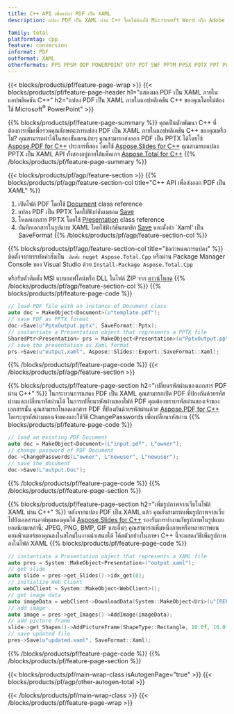 ```yaml
---
title: C++ API เพื่อแปลง PDF เป็น XAML
description: แปลง PDF เป็น XAML ผ่าน C++ โดยไม่ต้องใช้ Microsoft Word หรือ Adobe Acrobat Reader

family: total
platformtag: cpp
feature: conversion
informat: PDF
outformat: XAML
otherformats: PPS PPSM ODP POWERPOINT OTP POT SWF PPTM PPSX POTX PPT POTM
---
```

{{< blocks/products/pf/feature-page-wrap >}}
{{< blocks/products/pf/feature-page-header h1="แสดงผล PDF เป็น XAML ภายในแอปพลิเคชัน C++" h2="แปลง PDF เป็น XAML ภายในแอปพลิเคชัน C++ ของคุณโดยไม่ต้องใช้ Microsoft<sup>&reg;</sup> PowerPoint" >}}

{{% blocks/products/pf/feature-page-summary %}}
คุณเป็นนักพัฒนา C++ ที่ต้องการเพิ่มเพื่อรวมคุณลักษณะการแปลง PDF เป็น XAML ภายในแอปพลิเคชัน C++ ของคุณหรือไม่? คุณสามารถทำได้ในสองขั้นตอนง่ายๆ คุณสามารถส่งออก PDF เป็น PPTX ได้โดยใช้ [Aspose.PDF for C++](https://products.aspose.com/pdf/cpp/) ประการที่สอง โดยใช้ [Aspose.Slides for C++](https://products.aspose.com/slides/cpp/) คุณสามารถแปลง PPTX เป็น XAML API ทั้งสองอยู่ภายใต้แพ็คเกจ [Aspose.Total for C++](https://products.aspose.com/total/cpp/) 
{{% /blocks/products/pf/feature-page-summary  %}}

{{< blocks/products/pf/agp/feature-section >}}
{{% blocks/products/pf/agp/feature-section-col title="C++ API เพื่อส่งออก PDF เป็น XAML" %}}
1. เปิดไฟล์ PDF โดยใช้ [Document](https://reference.aspose.com/pdf/cpp/class/aspose.pdf.document) class reference
2. แปลง PDF เป็น PPTX โดยใช้ฟังก์ชันเมธอด [Save](https://reference.aspose.com/pdf/cpp/class/aspose.pdf.document#a0184df207563187be7df37b8dbe443f6)
3. โหลดเอกสาร PPTX โดยใช้ [Presentation](https://reference.aspose.com/slides/cpp/class/aspose.slides.presentation) class reference
4. บันทึกเอกสารในรูปแบบ XAML โดยใช้ฟังก์ชันสมาชิก [Save](https://reference.aspose.com/slides/cpp/class/aspose.slides.presentation#afcd59ec697bf05c10f78c3869de2ec9e) และตั้งค่า `Xaml' เป็น SaveFormat
{{% /blocks/products/pf/agp/feature-section-col %}}

{{% blocks/products/pf/agp/feature-section-col title="ข้อกำหนดการแปลง" %}}
ติดตั้งจากบรรทัดคำสั่งเป็น ``` ติดตั้ง nuget Aspose.Total.Cpp``` หรือผ่าน Package Manager Console ของ Visual Studio ด้วย ```Install-Package Aspose.Total.Cpp```

หรือรับตัวติดตั้ง MSI แบบออฟไลน์หรือ DLL ในไฟล์ ZIP จาก [ดาวน์โหลด](https://releases.aspose.com/total/cpp)
{{% /blocks/products/pf/agp/feature-section-col %}}
{{% blocks/products/pf/feature-page-code %}}

```cpp
// load PDF file with an instance of Document class
auto doc = MakeObject<Document>(u"template.pdf");
// save PDF as PPTX format 
doc->Save(u"PptxOutput.pptx", SaveFormat::Pptx);
// instantiate a Presentation object that represents a PPTX file
SharedPtr<Presentation> prs = MakeObject<Presentation>(u"PptxOutput.pptx");
// save the presentation as Xaml format
prs->Save(u"output.xaml", Aspose::Slides::Export::SaveFormat::Xaml);  
```


{{% /blocks/products/pf/feature-page-code %}}
{{< /blocks/products/pf/agp/feature-section >}}

{{% blocks/products/pf/feature-page-section  h2="เปลี่ยนรหัสผ่านของเอกสาร PDF ผ่าน C++" %}}
ในกระบวนการแสดง PDF เป็น XAML คุณสามารถเปิด PDF ที่ป้องกันด้วยรหัสผ่านและเปลี่ยนรหัสผ่านได้ ในการเปลี่ยนรหัสผ่านของไฟล์ PDF คุณต้องทราบรหัสผ่านของเจ้าของเอกสารนั้น คุณสามารถโหลดเอกสาร PDF ที่ป้องกันด้วยรหัสผ่านด้วย [Aspose.PDF for C++](https://products.aspose.com/pdf/cpp/) โดยระบุรหัสผ่านของเจ้าของและใช้วิธี ChangePasswords เพื่อเปลี่ยนรหัสผ่าน
{{% blocks/products/pf/feature-page-code %}}

```cpp
// load an existing PDF Document
auto doc = MakeObject<Document>(L"input.pdf", L"owner");
// change password of PDF Document
doc->ChangePasswords(L"owner", L"newuser", L"newuser");
// save the document
doc->Save(L"output.Doc");
```

{{% /blocks/products/pf/feature-page-code  %}}
{{% /blocks/products/pf/feature-page-section %}}

{{% blocks/products/pf/feature-page-section  h2="เพิ่มรูปภาพจากเว็บในไฟล์ XAML ผ่าน C++" %}}
หลังจากแปลง PDF เป็น XAML แล้ว คุณยังสามารถเพิ่มรูปภาพจากเว็บไปยังเอกสารเอาต์พุตของคุณได้ [Aspose.Slides for C++](https://products.aspose.com/slides/cpp/) รองรับการทำงานกับรูปภาพในรูปแบบยอดนิยมเหล่านี้: JPEG, PNG, BMP, GIF และอื่นๆ คุณสามารถเพิ่มหนึ่งภาพหรือหลายภาพบนคอมพิวเตอร์ของคุณลงในสไลด์ในงานนำเสนอได้ โค้ดตัวอย่างในภาษา C++ นี้จะแสดงวิธีเพิ่มรูปภาพลงในไฟล์ XAML
{{% blocks/products/pf/feature-page-code %}}

```cpp
// instantiate a Presentation object that represents a XAML file
auto pres = System::MakeObject<Presentation>("output.xaml");
// get slide
auto slide = pres->get_Slides()->idx_get(0);
// initialize Web Client    
auto webClient = System::MakeObject<WebClient>();
// get image data
auto imageData = webClient->DownloadData(System::MakeObject<Uri>(u"[REPLACE WITH URL]"));
// add image
auto image = pres->get_Images()->AddImage(imageData);
// add picture frame
slide->get_Shapes()->AddPictureFrame(ShapeType::Rectangle, 10.0f, 10.0f, 100.0f, 100.0f, image);
// save updated file
pres->Save(u"updated.xaml", SaveFormat::Xaml);
```

{{% /blocks/products/pf/feature-page-code  %}}
{{% /blocks/products/pf/feature-page-section %}}

{{< blocks/products/pf/main-wrap-class isAutogenPage="true" >}}
{{< blocks/products/pf/agp/other-autogen-total >}}
 
{{< /blocks/products/pf/main-wrap-class >}}
{{< /blocks/products/pf/feature-page-wrap >}}